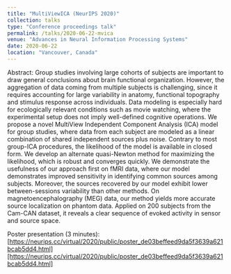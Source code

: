 ```yaml
---
title: "MultiViewICA (NeurIPS 2020)"
collection: talks
type: "Conference proceedings talk"
permalink: /talks/2020-06-22-mvica
venue: "Advances in Neural Information Processing Systems"
date: 2020-06-22
location: "Vancouver, Canada"
---
```

Abstract: Group studies involving large cohorts of subjects are important to draw general conclusions about brain functional organization. However, the aggregation of data coming from multiple subjects is challenging, since it requires accounting for large variability in anatomy, functional topography and stimulus response across individuals. Data modeling is especially hard for ecologically relevant conditions such as movie watching, where the experimental setup does not imply well-defined cognitive operations. We propose a novel MultiView Independent Component Analysis (ICA) model for group studies, where data from each subject are modeled as a linear combination of shared independent sources plus noise. Contrary to most group-ICA procedures, the likelihood of the model is available in closed form. We develop an alternate quasi-Newton method for maximizing the likelihood, which is robust and converges quickly. We demonstrate the usefulness of our approach first on fMRI data, where our model demonstrates improved sensitivity in identifying common sources among subjects. Moreover, the sources recovered by our model exhibit lower between-sessions variability than other methods. On magnetoencephalography (MEG) data, our method yields more accurate source localization on phantom data. Applied on 200 subjects from the Cam-CAN dataset, it reveals a clear sequence of evoked activity in sensor and source space. 

[Spotlight presentation (10 minutes)]:
[https://youtu.be/qWDqkq7eKM8][https://youtu.be/qWDqkq7eKM8]

Poster presentation (3 minutes):
[https://neurips.cc/virtual/2020/public/poster_de03beffeed9da5f3639a621bcab5dd4.html][https://neurips.cc/virtual/2020/public/poster_de03beffeed9da5f3639a621bcab5dd4.html]
